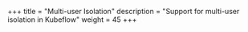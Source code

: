 +++
title = "Multi-user Isolation"
description = "Support for multi-user isolation in Kubeflow"
weight = 45
+++
